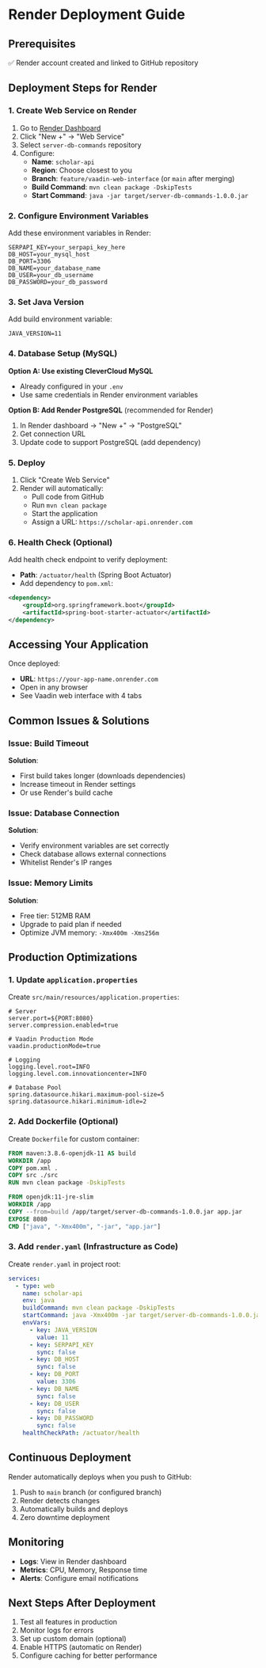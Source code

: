 # Render Deployment Guide

## Prerequisites
✅ Render account created and linked to GitHub repository

## Deployment Steps for Render

### 1. Create Web Service on Render

1. Go to [Render Dashboard](https://dashboard.render.com/)
2. Click "New +" → "Web Service"
3. Select `server-db-commands` repository
4. Configure:
   - **Name**: `scholar-api`
   - **Region**: Choose closest to you
   - **Branch**: `feature/vaadin-web-interface` (or `main` after merging)
   - **Build Command**: `mvn clean package -DskipTests`
   - **Start Command**: `java -jar target/server-db-commands-1.0.0.jar`

### 2. Configure Environment Variables

Add these environment variables in Render:

```
SERPAPI_KEY=your_serpapi_key_here
DB_HOST=your_mysql_host
DB_PORT=3306
DB_NAME=your_database_name
DB_USER=your_db_username
DB_PASSWORD=your_db_password
```

### 3. Set Java Version

Add build environment variable:
```
JAVA_VERSION=11
```

### 4. Database Setup (MySQL)

**Option A: Use existing CleverCloud MySQL**
- Already configured in your `.env`
- Use same credentials in Render environment variables

**Option B: Add Render PostgreSQL** (recommended for Render)
1. In Render dashboard → "New +" → "PostgreSQL"
2. Get connection URL
3. Update code to support PostgreSQL (add dependency)

### 5. Deploy

1. Click "Create Web Service"
2. Render will automatically:
   - Pull code from GitHub
   - Run `mvn clean package`
   - Start the application
   - Assign a URL: `https://scholar-api.onrender.com`

### 6. Health Check (Optional)

Add health check endpoint to verify deployment:
- **Path**: `/actuator/health` (Spring Boot Actuator)
- Add dependency to `pom.xml`:
```xml
<dependency>
    <groupId>org.springframework.boot</groupId>
    <artifactId>spring-boot-starter-actuator</artifactId>
</dependency>
```

## Accessing Your Application

Once deployed:
- **URL**: `https://your-app-name.onrender.com`
- Open in any browser
- See Vaadin web interface with 4 tabs

## Common Issues & Solutions

### Issue: Build Timeout
**Solution**: 
- First build takes longer (downloads dependencies)
- Increase timeout in Render settings
- Or use Render's build cache

### Issue: Database Connection
**Solution**:
- Verify environment variables are set correctly
- Check database allows external connections
- Whitelist Render's IP ranges

### Issue: Memory Limits
**Solution**:
- Free tier: 512MB RAM
- Upgrade to paid plan if needed
- Optimize JVM memory: `-Xmx400m -Xms256m`

## Production Optimizations

### 1. Update `application.properties`

Create `src/main/resources/application.properties`:
```properties
# Server
server.port=${PORT:8080}
server.compression.enabled=true

# Vaadin Production Mode
vaadin.productionMode=true

# Logging
logging.level.root=INFO
logging.level.com.innovationcenter=INFO

# Database Pool
spring.datasource.hikari.maximum-pool-size=5
spring.datasource.hikari.minimum-idle=2
```

### 2. Add Dockerfile (Optional)

Create `Dockerfile` for custom container:
```dockerfile
FROM maven:3.8.6-openjdk-11 AS build
WORKDIR /app
COPY pom.xml .
COPY src ./src
RUN mvn clean package -DskipTests

FROM openjdk:11-jre-slim
WORKDIR /app
COPY --from=build /app/target/server-db-commands-1.0.0.jar app.jar
EXPOSE 8080
CMD ["java", "-Xmx400m", "-jar", "app.jar"]
```

### 3. Add `render.yaml` (Infrastructure as Code)

Create `render.yaml` in project root:
```yaml
services:
  - type: web
    name: scholar-api
    env: java
    buildCommand: mvn clean package -DskipTests
    startCommand: java -Xmx400m -jar target/server-db-commands-1.0.0.jar
    envVars:
      - key: JAVA_VERSION
        value: 11
      - key: SERPAPI_KEY
        sync: false
      - key: DB_HOST
        sync: false
      - key: DB_PORT
        value: 3306
      - key: DB_NAME
        sync: false
      - key: DB_USER
        sync: false
      - key: DB_PASSWORD
        sync: false
    healthCheckPath: /actuator/health
```

## Continuous Deployment

Render automatically deploys when you push to GitHub:
1. Push to `main` branch (or configured branch)
2. Render detects changes
3. Automatically builds and deploys
4. Zero downtime deployment

## Monitoring

- **Logs**: View in Render dashboard
- **Metrics**: CPU, Memory, Response time
- **Alerts**: Configure email notifications

## Next Steps After Deployment

1. Test all features in production
2. Monitor logs for errors
3. Set up custom domain (optional)
4. Enable HTTPS (automatic on Render)
5. Configure caching for better performance
